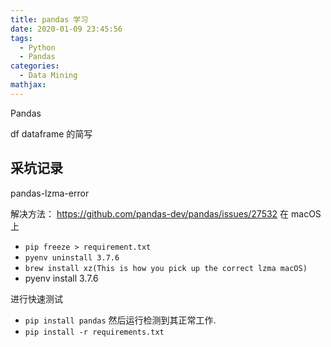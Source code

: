 ```yaml
---
title: pandas 学习
date: 2020-01-09 23:45:56
tags:
  - Python
  - Pandas
categories:
  - Data Mining
mathjax:
---
```


Pandas

df dataframe 的简写

## 采坑记录

pandas-lzma-error

解决方法：
https://github.com/pandas-dev/pandas/issues/27532
在 macOS 上
* `pip freeze > requirement.txt`
* `pyenv uninstall 3.7.6`
* `brew install xz(This is how you pick up the correct lzma macOS)`
* pyenv install 3.7.6

进行快速测试

* `pip install pandas` 然后运行检测到其正常工作.
* `pip install -r requirements.txt`
